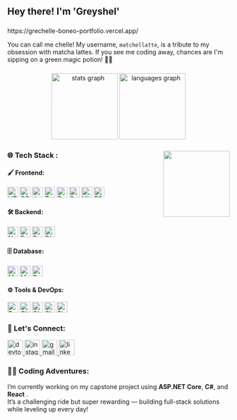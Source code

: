 <h2 align="left">Hey there! I'm 'Greyshel' </h2>

###

<p align="left"> https://grechelle-boneo-portfolio.vercel.app/ </p>
<p align="left">You can call me chelle! My username, <code>matchellatte</code>, is a tribute to my obsession with matcha lattes. If you see me coding away, chances are I'm sipping on a green magic potion! 🌿💚</p>

###

<div align="center">
  <img src="https://github-readme-stats.vercel.app/api?username=matchellatte&hide_title=false&hide_rank=false&show_icons=true&include_all_commits=true&count_private=true&disable_animations=false&theme=dracula&locale=en&hide_border=false" height="150" alt="stats graph" />
  <img src="https://github-readme-stats.vercel.app/api/top-langs?username=matchellatte&locale=en&hide_title=false&layout=compact&card_width=320&langs_count=5&theme=dracula&hide_border=false" height="150" alt="languages graph" />
</div>

###

<img align="right" height="150" src="https://i.pinimg.com/originals/40/57/9c/40579c0d06c343cf2cdabd2930d4619d.gif" />

###

<h3 align="left">🌐 Tech Stack :</h3>

<!-- Frontend -->
<h4 align="left">🖌️ Frontend:</h4>
<p align="left">
  <img src="https://cdn.jsdelivr.net/gh/devicons/devicon/icons/html5/html5-original.svg" style="height:24px;" alt="HTML5" title="HTML5" />
  <img src="https://cdn.jsdelivr.net/gh/devicons/devicon/icons/css3/css3-original.svg" style="height:24px;" alt="CSS3" title="CSS3" />
  <img src="https://cdn.jsdelivr.net/gh/devicons/devicon/icons/javascript/javascript-original.svg" style="height:24px;" alt="JavaScript" title="JavaScript" />
  <img src="https://cdn.jsdelivr.net/gh/devicons/devicon/icons/typescript/typescript-original.svg" style="height:24px;" alt="TypeScript" title="TypeScript" />
  <img src="https://cdn.jsdelivr.net/gh/devicons/devicon/icons/react/react-original.svg" style="height:24px;" alt="React" title="React" />
  <img src="https://cdn.jsdelivr.net/gh/devicons/devicon/icons/svelte/svelte-original.svg" style="height:24px;" alt="SvelteKit" title="SvelteKit" />
  <img src="https://cdn.jsdelivr.net/gh/devicons/devicon/icons/vite/vite-original.svg" style="height:24px;" alt="Vite" title="Vite" />
  <img src="https://cdn.jsdelivr.net/gh/devicons/devicon/icons/eslint/eslint-original.svg" style="height:24px;" alt="ESLint" title="ESLint" />
</p>

<!-- Backend -->
<h4 align="left">🛠️ Backend:</h4>
<p align="left">
  <img src="https://cdn.jsdelivr.net/gh/devicons/devicon/icons/nodejs/nodejs-original.svg" style="height:24px;" alt="Node.js" title="Node.js" />
  <img src="https://cdn.jsdelivr.net/gh/devicons/devicon/icons/express/express-original.svg" style="height:24px;" alt="Express" title="Express" />
  <img src="https://cdn.jsdelivr.net/gh/devicons/devicon/icons/python/python-original.svg" style="height:24px;" alt="Python" title="Python" />
  <img src="https://cdn.jsdelivr.net/gh/devicons/devicon/icons/django/django-plain.svg" style="height:24px;" alt="Django" title="Django" />
</p>

<!-- Database -->
<h4 align="left">🗄️ Database:</h4>
<p align="left">
  <img src="https://cdn.jsdelivr.net/gh/devicons/devicon/icons/mongodb/mongodb-original.svg" style="height:24px;" alt="MongoDB" title="MongoDB" />
  <img src="https://cdn.jsdelivr.net/gh/devicons/devicon/icons/mysql/mysql-original.svg" style="height:24px;" alt="MySQL" title="MySQL" />
  <img src="https://cdn.jsdelivr.net/gh/devicons/devicon/icons/postgresql/postgresql-original.svg" style="height:24px;" alt="PostgreSQL" title="PostgreSQL" />
</p>

<!-- Tools -->
<h4 align="left">⚙️ Tools & DevOps:</h4>
<p align="left">
  <img src="https://cdn.jsdelivr.net/gh/devicons/devicon/icons/docker/docker-original.svg" style="height:24px;" alt="Docker" title="Docker" />
  <img src="https://cdn.jsdelivr.net/gh/devicons/devicon/icons/git/git-original.svg" style="height:24px;" alt="Git" title="Git" />
  <img src="https://cdn.jsdelivr.net/gh/devicons/devicon/icons/github/github-original.svg" style="height:24px;" alt="GitHub" title="GitHub" />
  <img src="https://cdn.jsdelivr.net/gh/devicons/devicon/icons/slack/slack-original.svg" style="height:24px;" alt="Slack" title="Slack" />
  <img src="https://cdn.jsdelivr.net/gh/devicons/devicon/icons/figma/figma-original.svg" style="height:24px;" alt="Figma" title="Figma" />
</p>


<h3 align="left">💬 Let's Connect:</h3>
<div align="left">
  <a href="https://dev.to/matchellatte" target="_blank">
    <img src="https://img.shields.io/static/v1?message=dev.to&logo=dev.to&label=&color=0A0A0A&logoColor=white&labelColor=&style=for-the-badge" height="35" alt="devto logo" />
  </a>
  <a href="https://instagram.com/grayscaele" target="_blank">
    <img src="https://img.shields.io/static/v1?message=Instagram&logo=instagram&label=&color=0A0A0A&logoColor=white&labelColor=&style=for-the-badge" height="35" alt="instagram logo" />
  </a>
  <a href="mailto:grechelleab@gmail.com" target="_blank">
    <img src="https://img.shields.io/static/v1?message=Gmail&logo=gmail&label=&color=0A0A0A&logoColor=white&labelColor=&style=for-the-badge" height="35" alt="gmail logo" />
  </a>
  <a href="https://www.linkedin.com/in/grechelle-ann-boneo/" target="_blank">
    <img src="https://img.shields.io/static/v1?message=LinkedIn&logo=linkedin&label=&color=0A0A0A&logoColor=white&labelColor=&style=for-the-badge" height="35" alt="linkedin logo" />
  </a>
</div>

###

### 👩‍💻 Coding Adventures:
I’m currently working on my capstone project using **ASP.NET Core**, **C#**, and **React** .  
It’s a challenging ride but super rewarding — building full-stack solutions while leveling up every day!


###

<br clear="both">
